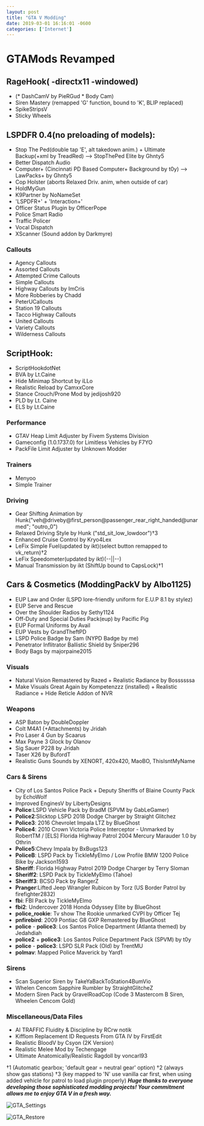 ```yaml
--- 
layout: post
title: "GTA V Modding" 
date: 2019-03-01 16:16:01 -0600 
categories: ['Internet']
--- 
```


# GTAMods Revamped

## RageHook( -directx11 -windowed)
* (* DashCamV by PieRGud * Body Cam)
* Siren Mastery (remapped 'G' function, bound to 'K', BLIP replaced)
* SpikeStripsV
* Sticky Wheels

## LSPDFR 0.4(no preloading of models):
* Stop The Ped(double tap 'E', alt takedown anim.) + Ultimate Backup(+xml by TreadRed)
--> StopThePed Elite by Ghnty5
* Better Dispatch Audio
* Computer+ (Cincinnati PD Based Computer+ Background by t0y)
--> LawPacks+ by Ghnty5
* Cop Holster (aborts Relaxed Driv. anim, when outside of car)
* HoldMyGun
* K9Partner by NoNameSet
* 'LSPDFR+' + 'Interaction+'
* Officer Status Plugin by OfficerPope
* Police Smart Radio
* Traffic Policer
* Vocal Dispatch
* XScanner (Sound addon by Darkmyre)

### Callouts 
* Agency Callouts
* Assorted Callouts
* Attempted Crime Callouts
* Simple Callouts
* Highway Callouts by ImCris
* More Robberies by Chadd
* PeterUCallouts
* Station 19 Callouts
* Tacco Highway Callouts
* United Callouts
* Variety Callouts
* Wilderness Callouts

## ScriptHook:
* ScriptHookdotNet
* BVA by Lt.Caine
* Hide Minimap Shortcut by iLLo
* Realistic Reload by CamxxCore
* Stance Crouch/Prone Mod by jedijosh920
* PLD by Lt. Caine
* ELS by Lt.Caine

### Performance
* GTAV Heap Limit Adjuster by Fivem Systems Division
* Gameconfig (1.0.1737.0) for Limitless Vehicles by F7YO
* PackFile Limit Adjuster by Unknown Modder

### Trainers
* Menyoo
* Simple Trainer

 
### Driving
* Gear Shifting Animation by Hunk("veh@driveby@first_person@passenger_rear_right_handed@unarmed"; "outro_0") 
* Relaxed Driving Style by Hunk ("std_sit_low_lowdoor")†3
* Enhanced Cruise Control by Kryo4Lex 
* LeFix Simple Fuel(updated by ikt)(select button remapped to vk_return)†2
* LeFix Speedometer(updated by ikt)(--||--)
* Manual Transmission by ikt (ShiftUp bound to CapsLock)†1


## Cars & Cosmetics (ModdingPackV by Albo1125)
* EUP Law and Order (LSPD lore-friendly uniform for E.U.P 8.1 by stylez)
* EUP Serve and Rescue
* Over the Shoulder Radios by Sethy1124 
* Off-Duty and Special Duties Pack(eup) by Pacific Pig
* EUP Formal Uniforms by Avail
* EUP Vests by GrandTheftPD
* LSPD Police Badge by Sam (NYPD Badge by me)
* Penetrator Inflitrator Ballistic Shield by Sniper296
* Body Bags by majorpaine2015

### Visuals
* Natural Vision Remastered by Razed + Realistic Radiance by Bossssssa
* Make Visuals Great Again by Kompetenzzz (installed) + Realistic Radiance + Hide Reticle Addon of NVR


### Weapons
* ASP Baton by DoubleDoppler
* Colt M4A1 (+Attachments) by Jridah
* Pro Laser 4 Gun by Scaarus
* Max Payne 3 Glock by Olanov
* Sig Sauer P228 by Jridah
* Taser X26 by BufordT
* Realistic Guns Sounds by XENORT, 420x420, MaoBO, ThisIsntMyName

### Cars & Sirens
* City of Los Santos Police Pack + Deputy Sheriffs of Blaine County Pack by EchoWolf
* Improved EnginesV by LibertyDesigns
* __Police__:LSPD Vehicle Pack by BradM (SPVM by GabLeGamer)
* __Police2__:Slicktop LSPD 2018 Dodge Charger by Straight Glitchez
* __Police3__: 2016 Chevrolet Impala LTZ by BlueGhost
* __Police4__: 2010 Crown Victoria Police Interceptor - Unmarked by RobertTM / [ELS] Florida Highway Patrol 2004 Mercury Marauder 1.0 by Othrin
* __Police5__:Chevy Impala by BxBugs123
* __PoliceB__: LSPD Pack by TickleMyElmo / Low Profile BMW 1200 Police Bike by Jackson1593
* __Sheriff__: Florida Highway Patrol 2019 Dodge Charger by Terry Sloman
* __Sheriff2__: LSPD Pack by TickleMyElmo (Tahoe)
* __Sheriff3__: BCSO Pack by RangerZ
* __Pranger__:Lifted Jeep Wrangler Rubicon by Torz 
  (US Border Patrol by  firefighter2832)
* __fbi__: FBI Pack by TickleMyElmo
* __fbi2__: Undercover 2018 Honda Odyssey Elite by BlueGhost
* __police_rookie__: Tv show The Rookie unmarked CVPI by Officer Tej
* __pnfirebird__: 2009 Pontiac G8 GXP Remastered by BlueGhost
* __police__ - __police3__: Los Santos Police Department (Atlanta themed) by Jedahdiah
* __police2__ + __police3__: Los Santos Police Department Pack (SPVM) by t0y
* __police__ - __police3__: LSPD SLR Pack (Old) by TrentMU
* __polmav__: Mapped Police Maverick by Yard1

### Sirens
* Scan Superior Siren by TakeYaBackToStation4BumVio
* Whelen Cencom Sapphire Rumbler by StraightGlitcheZ 
* Modern Siren Pack by GravelRoadCop (Code 3 Mastercom B Siren, Wheelen Cencom Gold)

### Miscellaneous/Data Files
* AI TRAFFIC Fluidity & Discipline by RCrw notik
* Kifflom Replacement ID Requests From GTA IV by FirstEdit
* Realistic BloodV by Csyon (2K Version)
* Realistic Melee Mod by Techengage
* Ultimate Anatomically/Realistic Ragdoll by voncarl93 

†1 (Automatic gearbox; 'default gear = neutral gear' option)
†2 (always show gas stations)
†3 (key mapped to 'N' use vanilla car first, when using added vehicle for patrol to load plugin properly)
___Huge thanks to everyone developing those sophisticated modding projects! Your commitment allows me to enjoy GTA V in a fresh way.___

![GTA_Settings](https://worstaim.eu/images/gta_rage_settings_new.PNG) 

![GTA_Restore](https://worstaim.eu/images/clean_gta_folder_full.png)





 
